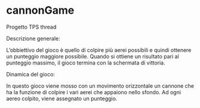 # cannonGame
Progetto TPS thread

Descrizione generale:

L’obbiettivo del gioco è quello di colpire più aerei possibili e quindi ottenere un punteggio
maggiore possibile. Quando si ottiene un risultato pari al punteggio massimo, il gioco
termina con la schermata di vittoria.

Dinamica del gioco:

In questo gioco viene mosso con un movimento orizzontale un cannone che ha la funzione
di colpire i vari aerei che appaiono nello sfondo. Ad ogni aereo colpito, viene assegnato un
punteggio.
